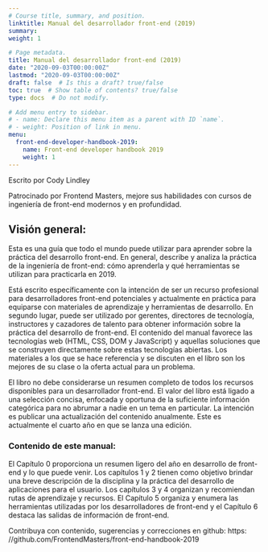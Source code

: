 ```yaml
---
# Course title, summary, and position.
linktitle: Manual del desarrollador front-end (2019)
summary:
weight: 1

# Page metadata.
title: Manual del desarrollador front-end (2019)
date: "2020-09-03T00:00:00Z"
lastmod: "2020-09-03T00:00:00Z"
draft: false  # Is this a draft? true/false
toc: true  # Show table of contents? true/false
type: docs  # Do not modify.

# Add menu entry to sidebar.
# - name: Declare this menu item as a parent with ID `name`.
# - weight: Position of link in menu.
menu:
  front-end-developer-handbook-2019:
    name: Front-end developer handbook 2019
    weight: 1
---
```


Escrito por Cody Lindley

Patrocinado por Frontend Masters, mejore sus habilidades con cursos de ingeniería de front-end modernos y en profundidad.

## Visión general:

Esta es una guía que todo el mundo puede utilizar para aprender sobre la práctica del desarrollo front-end. En general, describe y analiza la práctica de la ingeniería de front-end: cómo aprenderla y qué herramientas se utilizan para practicarla en 2019.

Está escrito específicamente con la intención de ser un recurso profesional para desarrolladores front-end potenciales y actualmente en práctica para equiparse con materiales de aprendizaje y herramientas de desarrollo. En segundo lugar, puede ser utilizado por gerentes, directores de tecnología, instructores y cazadores de talento para obtener información sobre la práctica del desarrollo de front-end. El contenido del manual favorece las tecnologías web (HTML, CSS, DOM y JavaScript) y aquellas soluciones que se construyen directamente sobre estas tecnologías abiertas. Los materiales a los que se hace referencia y se discuten en el libro son los mejores de su clase o la oferta actual para un problema.

El libro no debe considerarse un resumen completo de todos los recursos disponibles para un desarrollador front-end. El valor del libro está ligado a una selección concisa, enfocada y oportuna de la suficiente información categórica para no abrumar a nadie en un tema en particular.
La intención es publicar una actualización del contenido anualmente. Este es actualmente el cuarto año en que se lanza una edición.

### Contenido de este manual:

El Capítulo 0 proporciona un resumen ligero del año en desarrollo de front-end y lo que puede venir. Los capítulos 1 y 2 tienen como objetivo brindar una breve descripción de la disciplina y la práctica del desarrollo de aplicaciones para el usuario. Los capítulos 3 y 4 organizan y recomiendan rutas de aprendizaje y recursos. El Capítulo 5 organiza y enumera las herramientas utilizadas por los desarrolladores de front-end y el Capítulo 6 destaca las salidas de información de front-end.

Contribuya con contenido, sugerencias y correcciones en github: https: //github.com/FrontendMasters/front-end-handbook-2019
